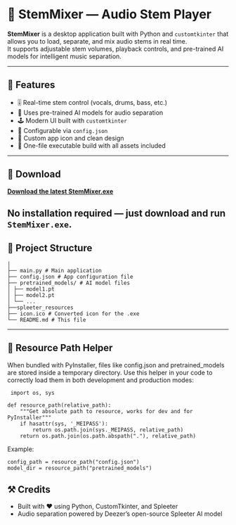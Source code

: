 # 🎵 StemMixer — Audio Stem Player

**StemMixer** is a desktop application built with Python and `customtkinter` that allows you to load, separate, and mix audio stems in real time.  
It supports adjustable stem volumes, playback controls, and pre-trained AI models for intelligent music separation.

---

## 🚀 Features

- 🎚️ Real-time stem control (vocals, drums, bass, etc.)
- 🧠 Uses pre-trained AI models for audio separation
- 🕹️ Modern UI built with `customtkinter`
- 💾 Configurable via `config.json`
- 🎨 Custom app icon and clean design
- 🧩 One-file executable build with all assets included

---
## 💾 Download

**[Download the latest StemMixer.exe](https://github.com/your-username/your-repo/releases/latest)**

No installation required — just download and run `StemMixer.exe`.
---

## 📁 Project Structure

```StemMixer/
│
├── main.py # Main application
├── config.json # App configuration file
├── pretrained_models/ # AI model files
│ ├── model1.pt
│ ├── model2.pt
│ └── ...
├──spleeter_resources
├── icon.ico # Converted icon for the .exe
└── README.md # This file
```

---
## 🧩 Resource Path Helper

When bundled with PyInstaller, files like config.json and pretrained_models are stored inside a temporary directory.
Use this helper in your code to correctly load them in both development and production modes:
```
 import os, sys

def resource_path(relative_path):
    """Get absolute path to resource, works for dev and for PyInstaller"""
    if hasattr(sys, '_MEIPASS'):
        return os.path.join(sys._MEIPASS, relative_path)
    return os.path.join(os.path.abspath("."), relative_path) 
```

Example:
```
config_path = resource_path("config.json")
model_dir = resource_path("pretrained_models")
```
## ⚒️ Credits

- Built with ❤️ using Python, CustomTkinter, and Spleeter
- Audio separation powered by Deezer’s open-source Spleeter AI model
